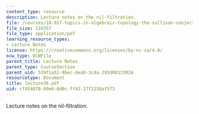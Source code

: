 ```yaml
---
content_type: resource
description: Lecture notes on the nil-filtration.
file: /courses/18-917-topics-in-algebraic-topology-the-sullivan-conjecture-fall-2007/cf45487899e68d0cff4317f2258af573_lecture36.pdf
file_size: 210357
file_type: application/pdf
learning_resource_types:
- Lecture Notes
license: https://creativecommons.org/licenses/by-nc-sa/4.0/
ocw_type: OCWFile
parent_title: Lecture Notes
parent_type: CourseSection
parent_uid: 539f1a52-9bec-dea8-3cda-293d08133024
resourcetype: Document
title: lecture36.pdf
uid: cf454878-99e6-8d0c-ff43-17f2258af573
---
```

Lecture notes on the nil-filtration.
